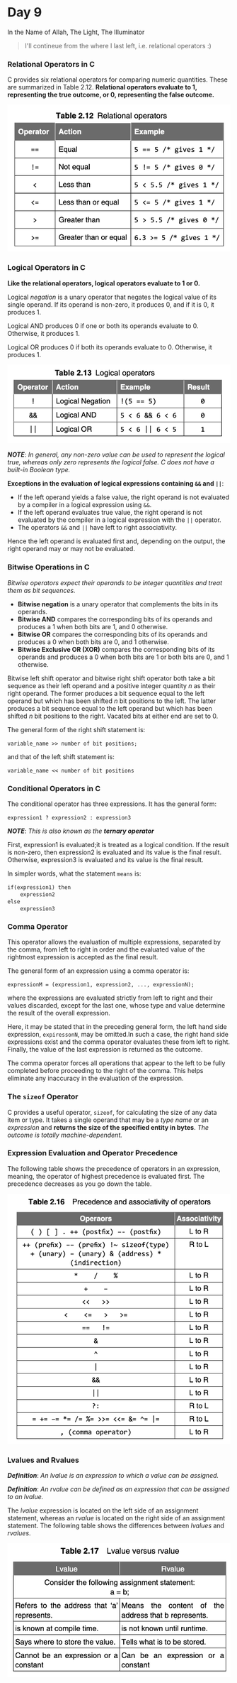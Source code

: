 # Day 9

In the Name of Allah, The Light, The Illuminator

> I'll contineue from the where I last left, i.e. relational operators :)


### Relational Operators in C

C provides six relational operators for comparing numeric quantities. These are summarized in Table 2.12. **Relational operators evaluate to 1, representing the true outcome, or 0, representing the false outcome.**


![Table 2.12](table-2.12.png)

### Logical Operators in C

**Like the relational operators, logical operators evaluate to 1 or 0.**

Logical _negation_ is a unary operator that negates the logical value of its single operand. If its operand is non-zero, it produces 0, and if it is 0, it produces 1.

Logical AND produces 0 if one or both its operands evaluate to 0. Otherwise, it produces 1. 

Logical OR produces 0 if both its operands evaluate to 0. Otherwise, it produces 1.


![Table 2.13](table-2.13.png)

***NOTE***: _In general, any non-zero value can be used to represent the logical true, whereas only zero represents the logical false. C does not have a built-in Boolean type._

**Exceptions in the evaluation of logical expressions containing `&&` and `||`**: 

- If the left operand yields a false value, the right operand is not evaluated by a compiler in a logical expression using `&&`.
- If the left operand evaluates true value, the right operand is not evaluated by the compiler in a logical expression with the `||` operator.
- The operators `&&` and `||` have left to right associativity.

Hence the left operand is evaluated first and, depending on the output, the right operand may or may not be evaluated.

### Bitwise Operations in C

_Bitwise operators expect their operands to be integer quantities and treat them as bit sequences._

- **Bitwise negation** is a unary operator that complements the bits in its operands. 
- **Bitwise AND** compares the corresponding bits of its operands and produces a 1 when both bits are 1, and 0 otherwise. 
- **Bitwise OR** compares the corresponding bits of its operands and produces a 0 when both bits are 0, and 1 otherwise.
- **Bitwise Exclusive OR (XOR)** compares the corresponding bits of its operands and produces a 0 when both bits are 1 or both bits are 0, and 1 otherwise.


Bitwise left shift operator and bitwise right shift operator both take a bit sequence as their left operand and a positive integer quantity _n_ as their right operand. The former produces a bit sequence equal to the left operand but which has been shifted _n_ bit positions to the left. The latter produces a bit sequence equal to the left operand but which has been shifted _n_ bit positions to the right. Vacated bits at either end are set to 0.

The general form of the right shift statement is:
	
	variable_name >> number of bit positions; 

and that of the left shift statement is:

	variable_name << number of bit positions
	
### Conditional Operators in C

The conditional operator has three expressions. It has the general form:

	expression1 ? expression2 : expression3

***NOTE***: _This is also known as the **ternary operator**_

First, expression1 is evaluated;it is treated as a logical condition. If the result is non-zero, then expression2 is evaluated and its value is the final result. Otherwise, expression3 is evaluated and its value is the final result.

In simpler words, what the statement `means` is:

```pseudocode
if(expression1) then
	expression2
else
	expression3
```

### Comma Operator

This operator allows the evaluation of multiple expressions, separated by the comma, from left to right in order and the evaluated value of the rightmost expression is accepted as the final result.

The general form of an expression using a comma operator is:

	expressionM = (expression1, expression2, ..., expressionN);
	
where the expressions are evaluated strictly from left to right and their values discarded, except for the last one, whose type and value determine the result of the overall expression. 

Here, it may be stated that in the preceding general form, the left hand side expression, `expiressonN`, may be omitted.In such a case, the right hand side expressions exist and the comma operator evaluates these from left to right. Finally, the value of the last expression is returned as the outcome.

The comma operator forces all operations that appear to the left to be fully completed before proceeding to the right of the comma. This helps eliminate any inaccuracy in the evaluation of the expression.

### The `sizeof` Operator

C provides a useful operator, `sizeof`, for calculating the size of any data item or type. It takes a single operand that may be a _type name_ or an _expression_  and **returns the size of the specified entity in bytes**. _The outcome is totally machine-dependent._


### Expression Evaluation and Operator Precedence

The following table shows the precedence of operators in an expression, meaning, the operator of highest precedence is evaluated first. The precedence decreases as you go down the table.

![Table 2.16](table-2.16.png)


### Lvalues and Rvalues

***Definition***: _An lvalue is an expression to which a value can be assigned._

***Definition***: _An rvalue can be defined as an expression that can be assigned to an lvalue._


The _lvalue_ expression is located on the left side of an assignment statement, whereas an _rvalue_ is located on the right side of an assignment statement.
The following table shows the differences between _lvalues_ and _rvalues_.

![Table 2.17](table-2.17.png)

